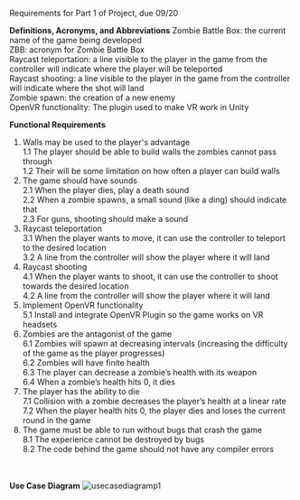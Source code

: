 Requirements for
  Part 1 of Project, due 09/20


**Definitions, Acronyms, and Abbreviations**
Zombie Battle Box: the current name of the game being developed<br>
  ZBB: acronym for Zombie Battle Box<br>
Raycast teleportation: a line visible to the player in the game from the controller will indicate where the player will be teleported<br>
Raycast shooting: a line visible to the player in the game from the controller will indicate where the shot will land<br>
Zombie spawn: the creation of a new enemy<br>
OpenVR functionality: The plugin used to make VR work in Unity<br>

**Functional Requirements**
1. Walls may be used to the player's advantage<br>
  1.1 The player should be able to build walls the zombies cannot pass through<br>
  1.2 Their will be some limitation on how often a player can build walls<br>
2. The game should have sounds<br>
  2.1 When the player dies, play a death sound<br>
  2.2 When a zombie spawns, a small sound (like a ding) should indicate that<br>
  2.3 For guns, shooting should make a sound<br>
3. Raycast teleportation<br>
  3.1 When the player wants to move, it can use the controller to teleport to the desired location<br>
  3.2 A line from the controller will show the player where it will land<br>
4. Raycast shooting<br>
  4.1 When the player wants to shoot, it can use the controller to shoot towards the desired location<br>
  4.2 A line from the controller will show the player where it will land<br>
5. Implement OpenVR functionality<br>
  5.1 Install and integrate OpenVR Plugin so the game works on VR headsets<br>
6. Zombies are the antagonist of the game<br>
  6.1 Zombies will spawn at decreasing intervals (increasing the difficulty of the game as the player progresses)<br>
  6.2 Zombies will have finite health<br>
  6.3 The player can decrease a zombie’s health with its weapon<br>
  6.4 When a zombie’s health hits 0, it dies<br>
7. The player has the ability to die<br>
  7.1 Collision with a zombie decreases the player’s health at a linear rate<br>
  7.2 When the player health hits 0, the player dies and loses the current round in the game<br>
8. The game must be able to run without bugs that crash the game<br>
  8.1 The experience cannot be destroyed by bugs<br>
  8.2 The code behind the game should not have any compiler errors<br>
  <br><br>

**Use Case Diagram**
![usecasediagramp1](https://user-images.githubusercontent.com/38480615/45655648-f60a2e80-baa6-11e8-96dc-d87812edf646.png)
